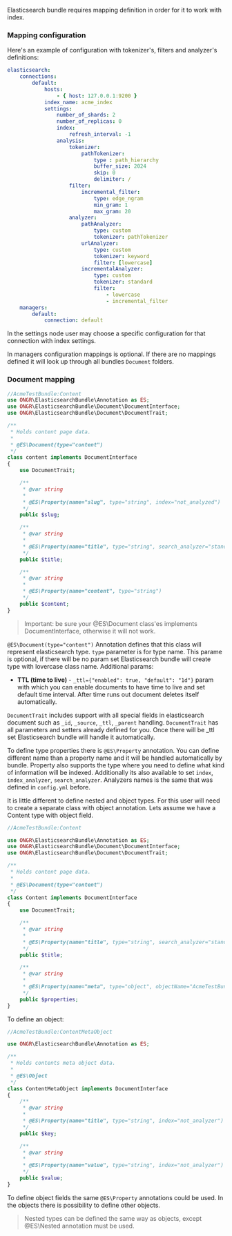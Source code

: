 Elasticsearch bundle requires mapping definition in order for it to work with index.

### Mapping configuration

Here's  an example of configuration with tokenizer's, filters and analyzer's definitions:

````yml
elasticsearch:
    connections:
        default:
            hosts:
                - { host: 127.0.0.1:9200 }
            index_name: acme_index
            settings:
                number_of_shards: 2
                number_of_replicas: 0
                index:
                    refresh_interval: -1
                analysis:
                    tokenizer:
                        pathTokenizer:
                            type : path_hierarchy
                            buffer_size: 2024
                            skip: 0
                            delimiter: /
                    filter:
                        incremental_filter:
                            type: edge_ngram
                            min_gram: 1
                            max_gram: 20
                    analyzer:
                        pathAnalyzer:
                            type: custom
                            tokenizer: pathTokenizer
                        urlAnalyzer:
                            type: custom
                            tokenizer: keyword
                            filter: [lowercase]
                        incrementalAnalyzer:
                            type: custom
                            tokenizer: standard
                            filter:
                                - lowercase
                                - incremental_filter
    managers:
        default:
            connection: default
````

In the settings node user may choose a specific configuration for that connection with index settings.

In managers configuration mappings is optional. If there are no mappings defined it will look up through all bundles `Document` folders.


### Document mapping

````php
//AcmeTestBundle:Content
use ONGR\ElasticsearchBundle\Annotation as ES;
use ONGR\ElasticsearchBundle\Document\DocumentInterface;
use ONGR\ElasticsearchBundle\Document\DocumentTrait;

/**
 * Holds content page data.
 *
 * @ES\Document(type="content")
 */
class content implements DocumentInterface
{
    use DocumentTrait;

    /**
     * @var string
     *
     * @ES\Property(name="slug", type="string", index="not_analyzed")
     */
    public $slug;

    /**
     * @var string
     *
     * @ES\Property(name="title", type="string", search_analyzer="standard")
     */
    public $title;

    /**
     * @var string
     *
     * @ES\Property(name="content", type="string")
     */
    public $content;
}
````

>Important: be sure your @ES\Document class'es implements DocumentInterface, otherwise it will not work.

`@ES\Document(type="content")` Annotation defines that this class will represent elasticsearch type.
`type` parameter is for type name. This parame is optional, if there will be no param set Elasticsearch bundle will create type with lovercase class name. Additional params: 
  * **TTL (time to live)** - `_ttl={"enabled": true, "default": "1d"}` param with which you can enable documents to   have time to live and set default time interval. After time runs out document deletes itself automatically.

`DocumentTrait` includes support with all special fields in elasticsearch document such as `_id`, `_source`, `_ttl`, `_parent` handling.
 `DocumentTrait` has all parameters and setters already defined for you. Once there will be _ttl set Elasticsearch bundle will handle it automatically.

 To define type properties there is `@ES\Property` annotation. You can define different name than a property name and it will be handled automatically by bundle.
 Property also supports the type where you need to define what kind of information will be indexed. Additionally its also available to set `index`, `index_analyzer`, `search_analyzer`.
 Analyzers names is the same that was defined in `config.yml` before.

 It is little different to define nested and object types. For this user will need to create a separate class with object annotation.
 Lets assume we have a Content type with object field.

 ````php
 //AcmeTestBundle:Content

 use ONGR\ElasticsearchBundle\Annotation as ES;
 use ONGR\ElasticsearchBundle\Document\DocumentInterface;
 use ONGR\ElasticsearchBundle\Document\DocumentTrait;

 /**
  * Holds content page data.
  *
  * @ES\Document(type="content")
  */
 class Content implements DocumentInterface
 {
     use DocumentTrait;

     /**
      * @var string
      *
      * @ES\Property(name="title", type="string", search_analyzer="standard")
      */
     public $title;

     /**
      * @var string
      *
      * @ES\Property(name="meta", type="object", objectName="AcmeTestBundle:ContentMetaObject")
      */
     public $properties;
 }
 ````

 To define an object:

  ````php
  //AcmeTestBundle:ContentMetaObject

  use ONGR\ElasticsearchBundle\Annotation as ES;

  /**
   * Holds contents meta object data.
   *
   * @ES\Object
   */
  class ContentMetaObject implements DocumentInterface
  {
      /**
       * @var string
       *
       * @ES\Property(name="title", type="string", index="not_analyzer")
       */
      public $key;

      /**
       * @var string
       *
       * @ES\Property(name="value", type="string", index="not_analyzer")
       */
      public $value;
  }
  ````

  To define object fields the same `@ES\Property` annotations could be used. In the objects there is possibility  to define other objects.

  > Nested types can be defined the same way as objects, except @ES\Nested annotation must be used.
